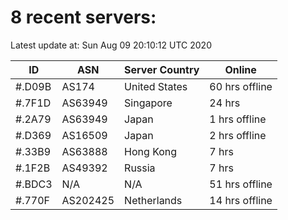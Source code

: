 # 8 recent servers:

Latest update at: Sun Aug 09 20:10:12 UTC 2020

| ID | ASN | Server Country | Online |
| -- | --- | -------------- | ------ |
| #.D09B | AS174 | United States | 60 hrs offline |
| #.7F1D | AS63949 | Singapore | 24 hrs |
| #.2A79 | AS63949 | Japan | 1 hrs offline |
| #.D369 | AS16509 | Japan | 2 hrs offline |
| #.33B9 | AS63888 | Hong Kong | 7 hrs |
| #.1F2B | AS49392 | Russia | 7 hrs |
| #.BDC3 | N/A | N/A | 51 hrs offline |
| #.770F | AS202425 | Netherlands | 14 hrs offline |

